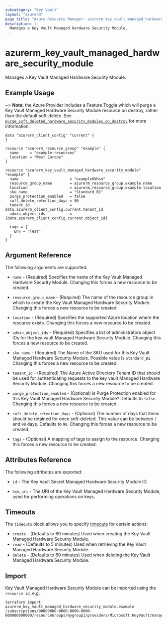 ```yaml
---
subcategory: "Key Vault"
layout: "azurerm"
page_title: "Azure Resource Manager: azurerm_key_vault_managed_hardware_security_module"
description: |-
  Manages a Key Vault Managed Hardware Security Module.
---
```


# azurerm_key_vault_managed_hardware_security_module

Manages a Key Vault Managed Hardware Security Module.

## Example Usage

~> **Note:** the Azure Provider includes a Feature Toggle which will purge a Key Vault Managed Hardware Security Module resource on destroy, rather than the default soft-delete. See [`purge_soft_deleted_hardware_security_modules_on_destroy`](https://registry.terraform.io/providers/hashicorp/azurerm/latest/docs/guides/features-block#purge_soft_deleted_hardware_security_modules_on_destroy) for more information.

```hcl
data "azurerm_client_config" "current" {
}

resource "azurerm_resource_group" "example" {
  name     = "example-resources"
  location = "West Europe"
}

resource "azurerm_key_vault_managed_hardware_security_module" "example" {
  name                       = "exampleKVHsm"
  resource_group_name        = azurerm_resource_group.example.name
  location                   = azurerm_resource_group.example.location
  sku_name                   = "Standard_B1"
  purge_protection_enabled   = false
  soft_delete_retention_days = 90
  tenant_id                  = data.azurerm_client_config.current.tenant_id
  admin_object_ids           = [data.azurerm_client_config.current.object_id]

  tags = {
    Env = "Test"
  }
}
```

## Argument Reference

The following arguments are supported:

* `name` - (Required) Specifies the name of the Key Vault Managed Hardware Security Module. Changing this forces a new resource to be created.

* `resource_group_name` - (Required) The name of the resource group in which to create the Key Vault Managed Hardware Security Module. Changing this forces a new resource to be created.

* `location` - (Required) Specifies the supported Azure location where the resource exists. Changing this forces a new resource to be created.

* `admin_object_ids` - (Required) Specifies a list of administrators object IDs for the key vault Managed Hardware Security Module. Changing this forces a new resource to be created.

* `sku_name` - (Required) The Name of the SKU used for this Key Vault Managed Hardware Security Module. Possible value is `Standard_B1`. Changing this forces a new resource to be created.

* `tenant_id` - (Required) The Azure Active Directory Tenant ID that should be used for authenticating requests to the key vault Managed Hardware Security Module. Changing this forces a new resource to be created.

* `purge_protection_enabled` - (Optional) Is Purge Protection enabled for this Key Vault Managed Hardware Security Module? Defaults to `false`. Changing this forces a new resource to be created.

* `soft_delete_retention_days` - (Optional) The number of days that items should be retained for once soft-deleted. This value can be between `7` and `90` days. Defaults to `90`. Changing this forces a new resource to be created.

* `tags` - (Optional) A mapping of tags to assign to the resource. Changing this forces a new resource to be created.

## Attributes Reference

The following attributes are exported:

* `id` - The Key Vault Secret Managed Hardware Security Module ID.

* `hsm_uri` - The URI of the Key Vault Managed Hardware Security Module, used for performing operations on keys.

## Timeouts

The `timeouts` block allows you to specify [timeouts](https://www.terraform.io/language/resources/syntax#operation-timeouts) for certain actions:

* `create` - (Defaults to 60 minutes) Used when creating the Key Vault Managed Hardware Security Module.
* `read` - (Defaults to 5 minutes) Used when retrieving the Key Vault Managed Hardware Security Module.
* `delete` - (Defaults to 60 minutes) Used when deleting the Key Vault Managed Hardware Security Module.

## Import

Key Vault Managed Hardware Security Module can be imported using the `resource id`, e.g.

```shell
terraform import azurerm_key_vault_managed_hardware_security_module.example /subscriptions/00000000-0000-0000-0000-000000000000/resourceGroups/mygroup1/providers/Microsoft.KeyVault/managedHSMs/hsm1
```
